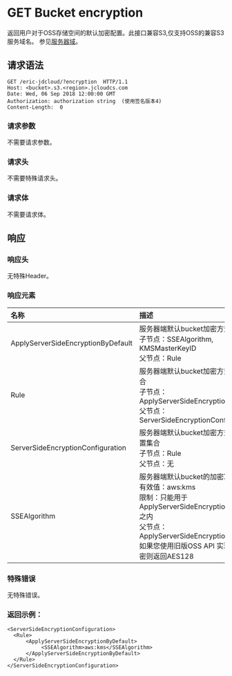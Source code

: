 # GET Bucket encryption
 返回用户对于OSS存储空间的默认加密配置。此接口兼容S3,仅支持OSS的兼容S3服务域名。
参见[服务器域](https://docs.jdcloud.com/cn/object-storage-service/regions-and-endpoints)。
 
## 请求语法
 
```
GET /eric-jdcloud/?encryption  HTTP/1.1
Host: <bucket>.s3.<region>.jcloudcs.com
Date: Wed, 06 Sep 2018 12:00:00 GMT
Authorization: authorization string  (使用签名版本4)
Content-Length:  0

```
###  请求参数

不需要请求参数。

###  请求头

不需要特殊请求头。

###  请求体

不需要请求体。

## 响应

### 响应头

 无特殊Header。
 
### 响应元素

|名称|描述|
|:-|:-|
|ApplyServerSideEncryptionByDefault|服务器端默认bucket加密方式的集合<br>子节点：SSEAlgorithm, KMSMasterKeyID<br>父节点：Rule|
|Rule|服务器端默认bucket加密方式的配置集合<br>子节点：ApplyServerSideEncryptionByDefault<br>父节点：ServerSideEncryptionConfiguration|
|ServerSideEncryptionConfiguration|服务器端默认bucket加密方式的具体配置集合<br>子节点：Rule<br>父节点：无|
|SSEAlgorithm|服务器端默认bucket的加密算法<br>有效值：aws:kms<br>限制：只能用于ApplyServerSideEncryptionByDefault之内<br>父节点：ApplyServerSideEncryptionByDefault<br>如果您使用旧版OSS API 实现服务端加密则返回AES128|

 ### 特殊错误
  
  无特殊错误。
  
### 返回示例：
  ```
<ServerSideEncryptionConfiguration>
    <Rule>
        <ApplyServerSideEncryptionByDefault>
             <SSEAlgorithm>aws:kms</SSEAlgorithm>
        </ApplyServerSideEncryptionByDefault>
    </Rule>
</ServerSideEncryptionConfiguration>


  ```
 
  
  
  
  


